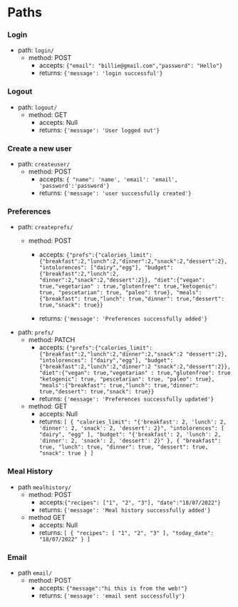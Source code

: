 # Paths 

### Login
- path: `login/`
    - method: POST
        - accepts: `{"email": "billie@gmail.com","password": "Hello"}`
        - returns: `{'message': 'login successful'}`
### Logout
- path: `logout/`
    - method: GET
        - accepts: Null
        - returns: `{'message': 'User logged out'}`

### Create a new user
- path: `createuser/`
    - method: POST
        - accepts: `{ "name": 'name', 'email': 'email', 'password':'password'}`
        - returns: `{'message': 'user successfully created'}`
        <!-- update password/email  stretch goal -->
### Preferences
- path: `createprefs/`
    - method: POST

        - accepts: `{"prefs":{"calories_limit": {"breakfast":2,"lunch":2,"dinner":2,"snack":2,"dessert":2}, "intolorences": ["dairy","egg"], "budget": {"breakfast":2,"lunch":2, "dinner":2,"snack":2,"dessert":2}}, "diet":{"vegan": true,"vegetarian" : true,"glutenfree": true,"ketogenic": true, "pescetarian": true, "paleo": true}, "meals":{"breakfast": true,"lunch": true,"dinner": true,"dessert": true,"snack": true}}`

        - returns: `{'message': 'Preferences successfully added'}`
- path: `prefs/`
    - method: PATCH 
        - accepts: `{"prefs":{"calories_limit": {"breakfast":2,"lunch":2,"dinner":2,"snack":2 "dessert":2}, "intolorences": ["dairy","egg"], "budget": {"breakfast":2,"lunch":2,"dinner":2 "snack":2,"dessert":2}}, "diet":{"vegan": true,"vegetarian" : true,"glutenfree": true "ketogenic": true, "pescetarian": true, "paleo": true}, "meals":{"breakfast": true,"lunch": true,"dinner": true,"dessert": true,"snack": true}}`
        - returns: `{'message': 'Preferences successfully updated'}`
    - method: GET
        - accepts: Null
        - returns: `[
  {
    "calories_limit": "{'breakfast': 2, 'lunch': 2, 'dinner': 2, 'snack': 2, 'dessert': 2}",
    "intolorences": [
      "dairy",
      "egg"
    ],
    "budget": "{'breakfast': 2, 'lunch': 2, 'dinner': 2, 'snack': 2, 'dessert': 2}"
  },
  {
    "breakfast": true,
    "lunch": true,
    "dinner": true,
    "dessert": true,
    "snack": true
  }
]`


### Meal History
- path `mealhistory/`
    - method: POST
        - accepts:`{"recipes": ["1", "2", "3"], "date":"18/07/2022"}`
        - returns: `{'message': 'Meal history successfully added'}`
    - method GET
        - accepts: Null
        - returns: `[
  {
    "recipes": [
      "1",
      "2",
      "3"
    ],
    "today_date": "18/07/2022"
  }
]`
        <!-- datetime to accept a string -->

### Email
- path `email/`
    - method: POST
        - accepts: `{"message":"hi this is from the web!"}`
        - returns: `{'message': 'email sent successfully'}`

